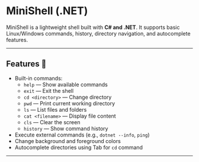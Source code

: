 # MiniShell (.NET) 

MiniShell is a lightweight shell built with **C# and .NET**. It supports basic Linux/Windows commands, history, directory navigation, and autocomplete features.

---

## Features :rocket:

- Built-in commands:
  - `help` — Show available commands
  - `exit` — Exit the shell
  - `cd <directory>` — Change directory
  - `pwd` — Print current working directory
  - `ls` — List files and folders
  - `cat <filename>` — Display file content
  - `cls` — Clear the screen
  - `history` — Show command history
- Execute external commands (e.g., `dotnet --info`, `ping`)
- Change background and foreground colors
- Autocomplete directories using Tab for `cd` command

---
